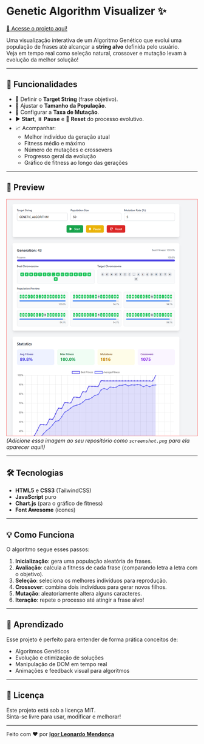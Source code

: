 # Genetic Algorithm Visualizer ✨

[🔗 Acesse o projeto aqui!](https://leonardoigor.github.io/phrase_ga/)

Uma visualização interativa de um Algoritmo Genético que evolui uma população de frases até alcançar a **string alvo** definida pelo usuário.  
Veja em tempo real como seleção natural, crossover e mutação levam à evolução da melhor solução!

---

## 🚀 Funcionalidades

- 🎯 Definir o **Target String** (frase objetivo).
- 👥 Ajustar o **Tamanho da População**.
- 🧬 Configurar a **Taxa de Mutação**.
- ▶️ **Start**, ⏸️ **Pause** e 🔄 **Reset** do processo evolutivo.
- 📈 Acompanhar:
  - Melhor indivíduo da geração atual
  - Fitness médio e máximo
  - Número de mutações e crossovers
  - Progresso geral da evolução
  - Gráfico de fitness ao longo das gerações

---

## 📸 Preview

![Genetic Algorithm Visualizer Screenshot](https://github.com/leonardoigor/phrase_ga/blob/main/raw/screenshot.png)  
*(Adicione essa imagem ao seu repositório como `screenshot.png` para ela aparecer aqui!)*

---

## 🛠️ Tecnologias

- **HTML5** e **CSS3** (TailwindCSS)
- **JavaScript** puro
- **Chart.js** (para o gráfico de fitness)
- **Font Awesome** (ícones)

---

## 💡 Como Funciona

O algoritmo segue esses passos:
1. **Inicialização**: gera uma população aleatória de frases.
2. **Avaliação**: calcula a fitness de cada frase (comparando letra a letra com o objetivo).
3. **Seleção**: seleciona os melhores indivíduos para reprodução.
4. **Crossover**: combina dois indivíduos para gerar novos filhos.
5. **Mutação**: aleatoriamente altera alguns caracteres.
6. **Iteração**: repete o processo até atingir a frase alvo!

---

## 🧠 Aprendizado

Esse projeto é perfeito para entender de forma prática conceitos de:
- Algoritmos Genéticos
- Evolução e otimização de soluções
- Manipulação de DOM em tempo real
- Animações e feedback visual para algoritmos

---

## 📜 Licença

Este projeto está sob a licença MIT.  
Sinta-se livre para usar, modificar e melhorar!

---

Feito com ❤️ por **[Igor Leonardo Mendonça](https://github.com/leonardoigor)**
